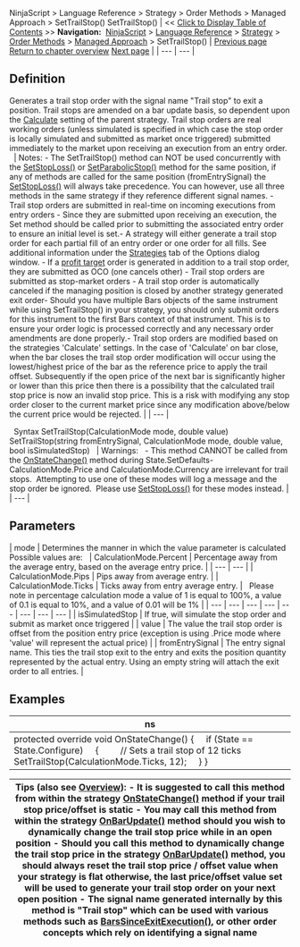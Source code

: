 ﻿
NinjaScript \> Language Reference \> Strategy \> Order Methods \> Managed Approach \> SetTrailStop()
SetTrailStop()
| \<\< [Click to Display Table of Contents](settrailstop.md) \>\> **Navigation:**     [NinjaScript](ninjascript.md) \> [Language Reference](language_reference_wip.md) \> [Strategy](strategy.md) \> [Order Methods](order_methods.md) \> [Managed Approach](managed_approach.md) \> SetTrailStop() | [Previous page](setstoploss.md) [Return to chapter overview](managed_approach.md) [Next page](unmanaged_approach.md) |
| --- | --- |
## Definition
Generates a trail stop order with the signal name "Trail stop" to exit a position. Trail stops are amended on a bar update basis, so dependent upon the [Calculate](calculate.md) setting of the parent strategy. Trail stop orders are real working orders (unless simulated is specified in which case the stop order is locally simulated and submitted as market once triggered) submitted immediately to the market upon receiving an execution from an entry order.
 
| Notes: - The SetTrailStop() method can NOT be used concurrently with the [SetStopLoss()](setstoploss.md) or [SetParabolicStop()](setparabolicstop.md) method for the same position, if any of methods are called for the same position (fromEntrySignal) the [SetStopLoss()](setstoploss.md) will always take precedence. You can however, use all three methods in the same strategy if they reference different signal names. - Trail stop orders are submitted in real\-time on incoming executions from entry orders - Since they are submitted upon receiving an execution, the Set method should be called prior to submitting the associated entry order to ensure an initial level is set.- A strategy will either generate a trail stop order for each partial fill of an entry order or one order for all fills. See additional information under the [Strategies](options_strategies.md) tab of the Options dialog window. - If a [profit target](setprofittarget.md) order is generated in addition to a trail stop order, they are submitted as OCO (one cancels other) - Trail stop orders are submitted as stop\-market orders - A trail stop order is automatically canceled if the managing position is closed by another strategy generated exit order- Should you have multiple Bars objects of the same instrument while using SetTrailStop() in your strategy, you should only submit orders for this instrument to the first Bars context of that instrument. This is to ensure your order logic is processed correctly and any necessary order amendments are done properly.- Trail stop orders are modified based on the strategies 'Calculate' settings. In the case of 'Calculate' on bar close, when the bar closes the trail stop order modification will occur using the lowest/highest price of the bar as the reference price to apply the trail offset. Subsequently if the open price of the next bar is significantly higher or lower than this price then there is a possibility that the calculated trail stop price is now an invalid stop price. This is a risk with modifying any stop order closer to the current market price since any modification above/below the current price would be rejected. |
| --- |

 
Syntax
SetTrailStop(CalculationMode mode, double value)
SetTrailStop(string fromEntrySignal, CalculationMode mode, double value, bool isSimulatedStop)
 
| Warnings:   - This method CANNOT be called from the [OnStateChange()](onstatechange.md) method during State.SetDefaults- CalculationMode.Price and CalculationMode.Currency are irrelevant for trail stops.  Attempting to use one of these modes will log a message and the stop order be ignored.  Please use [SetStopLoss()](setstoploss.md) for these modes instead. |
| --- |

## Parameters
| mode | Determines the manner in which the value parameter is calculated   Possible values are:     | CalculationMode.Percent | Percentage away from the average entry, based on the average entry price. | | --- | --- | | CalculationMode.Pips | Pips away from average entry. | | CalculationMode.Ticks | Ticks away from entry average entry. |      Please note in percentage calculation mode a value of 1 is equal to 100%, a value of 0\.1 is equal to 10%, and a value of 0\.01 will be 1% |
| --- | --- | --- | --- | --- | --- | --- | --- |
| isSimulatedStop | If true, will simulate the stop order and submit as market once triggered |
| value | The value the trail stop order is offset from the position entry price (exception is using .Price mode where 'value' will represent the actual price) |
| fromEntrySignal | The entry signal name. This ties the trail stop exit to the entry and exits the position quantity represented by the actual entry. Using an empty string will attach the exit order to all entries. |

## Examples
| ns |
| --- |
| protected override void OnStateChange() {      if (State \=\= State.Configure)      {          // Sets a trail stop of 12 ticks          SetTrailStop(CalculationMode.Ticks, 12);      } } |

| Tips (also see [Overview](managed_approach.md)): - It is suggested to call this method from within the strategy [OnStateChange()](onstatechange.md) method if your trail stop price/offset is static - You may call this method from within the strategy [OnBarUpdate()](onbarupdate.md) method should you wish to dynamically change the trail stop price while in an open position - Should you call this method to dynamically change the trail stop price in the strategy [OnBarUpdate()](onbarupdate.md) method, you should always reset the trail stop price / offset value when your strategy is flat otherwise, the last price/offset value set will be used to generate your trail stop order on your next open position - The signal name generated internally by this method is "Trail stop" which can be used with various methods such as [BarsSinceExitExecution()](barssinceexitexecution.md), or other order concepts which rely on identifying a signal name |
| --- |

 
